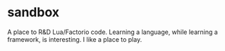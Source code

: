 # sandbox

A place to R&D Lua/Factorio code. Learning a language, while learning a framework, is interesting. I like a place to play.
